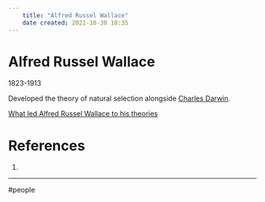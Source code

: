 ```yaml
---
	title: "Alfred Russel Wallace"
	date created: 2021-10-30 18:35
---
```

# Alfred Russel Wallace

1823-1913

Developed the theory of natural selection alongside [Charles Darwin](Charles%20Darwin.md).

[What led Alfred Russel Wallace to his theories](What%20led%20Alfred%20Russel%20Wallace%20to%20his%20theories.md)


# References
1. 

---
#people 
